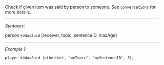 Check if given item was said by person to someone. See `Conversations` for more details.


---
*Syntaxes:*

person `kbWasSaid` [receiver, topic, sentenceID, maxAge]

---
*Example 1:*

```sqf
player kbWasSaid [otherUnit, "myTopic", "mySentenceID", 3];
```